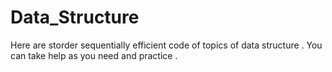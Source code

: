 # Data_Structure
Here are  storder sequentially efficient code of topics of data structure . You can take help as you need and practice .
